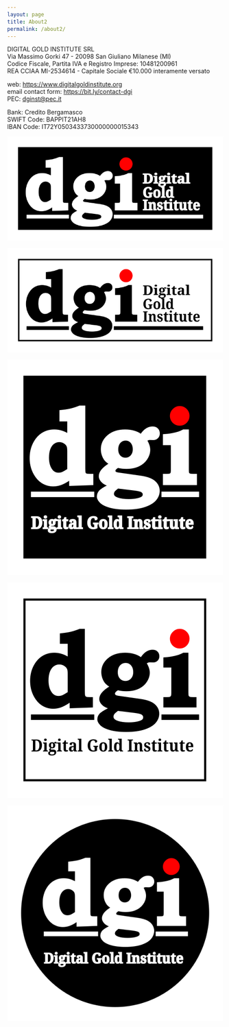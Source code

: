 ```yaml
---
layout: page
title: About2
permalink: /about2/
---
```


DIGITAL GOLD INSTITUTE SRL  
Via Massimo Gorki 47 - 20098 San Giuliano Milanese (MI)  
Codice Fiscale, Partita IVA e Registro Imprese: 10481200961  
REA CCIAA MI-2534614 - Capitale Sociale €10.000 interamente versato

web: <https://www.digitalgoldinstitute.org>  
email contact form: <https://bit.ly/contact-dgi>  
PEC: [dginst@pec.it](mailto:dginst@pec.it)

Bank: Credito Bergamasco  
SWIFT Code: BAPPIT21AH8  
IBAN Code: IT72Y0503433730000000015343

[![Digital Gold Institute SVG Logo](/images/logo/dgi-hor-neg.svg)](/images/logo/dgi-hor-neg.svg)

[![Digital Gold Institute SVG Logo](/images/logo/dgi-hor-border.svg)](/images/logo/dgi-hor-border.svg)

[![Digital Gold Institute SVG Logo](/images/logo/dgi-square-neg.svg)](/images/logo/dgi-square-neg.svg)

[![Digital Gold Institute SVG Logo](/images/logo/dgi-square-border.svg)](/images/logo/dgi-square-border.svg)

[![Digital Gold Institute SVG Logo](/images/logo/dgi-round-neg.svg)](/images/logo/dgi-round-neg.svg)
